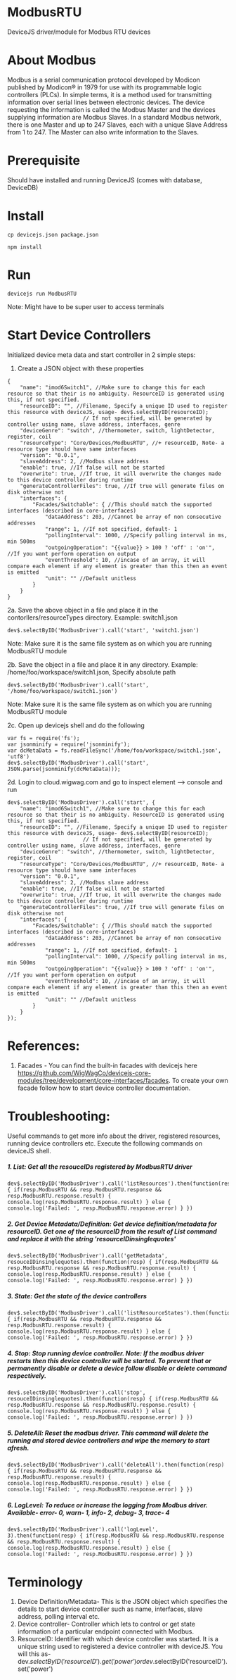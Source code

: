 # ModbusRTU
DeviceJS driver/module for Modbus RTU devices

# About Modbus
Modbus is a serial communication protocol developed by Modicon published by Modicon® in 1979 for use with its programmable logic controllers (PLCs). In simple terms, it is a method used for transmitting information over serial lines between electronic devices. The device requesting the information is called the Modbus Master and the devices supplying information are Modbus Slaves. In a standard Modbus network, there is one Master and up to 247 Slaves, each with a unique Slave Address from 1 to 247. The Master can also write information to the Slaves.

# Prerequisite
Should have installed and running DeviceJS (comes with database, DeviceDB)

# Install
```
cp devicejs.json package.json
```
```
npm install
```

# Run
```
devicejs run ModbusRTU
```
Note: Might have to be super user to access terminals

# Start Device Controllers
Initialized device meta data and start controller in 2 simple steps:

1. Create a JSON object with these properties
```
{
	"name": "imod6Switch1", //Make sure to change this for each resource so that their is no ambiguity. ResourceID is generated using this, if not specified.
	"resourceID": "", //Filename, Specify a unique ID used to register this resource with deviceJS, usage- dev$.selectByID(resourceID);
						// If not specified, will be generated by controller using name, slave address, interfaces, genre
	"deviceGenre": "switch", //thermometer, switch, lightDetector, register, coil
	"resourceType": "Core/Devices/ModbusRTU", //+ resourceID, Note- a resource type should have same interfaces
	"version": "0.0.1",
	"slaveAddress": 2, //Modbus slave address
	"enable": true, //If false will not be started
	"overwrite": true, //If true, it will overwrite the changes made to this device controller during runtime
	"generateControllerFiles": true, //If true will generate files on disk otherwise not
	"interfaces": {
		"Facades/Switchable": { //This should match the supported interfaces (described in core-interfaces)
			"dataAddress": 203, //Cannot be array of non consecutive addresses
			"range": 1, //If not specified, default- 1
			"pollingInterval": 1000, //Specify polling interval in ms, min 500ms
			"outgoingOperation": "{{value}} > 100 ? 'off' : 'on'", //If you want perform operation on output
			"eventThreshold": 10, //incase of an array, it will compare each element if any element is greater than this then an event is emitted
			"unit": "" //Default unitless
		}
	}
}
```

2a. Save the above object in a file and place it in the contorllers/resourceTypes directory. Example: switch1.json
```
dev$.selectByID('ModbusDriver').call('start', 'switch1.json')
```
Note: Make sure it is the same file system as on which you are running ModbusRTU module

2b. Save the object in a file and place it in any directory. Example: /home/foo/workspace/switch1.json, Specify absolute path
```
dev$.selectByID('ModbusDriver').call('start', '/home/foo/workspace/switch1.json')
```
Note: Make sure it is the same file system as on which you are running ModbusRTU module

2c. Open up devicejs shell and do the following
```
var fs = require('fs');
var jsonminify = require('jsonminify');
var dcMetaData = fs.readFileSync('/home/foo/workspace/switch1.json', 'utf8')
dev$.selectByID('ModbusDriver').call('start', JSON.parse(jsonminify(dcMetaData)));
```

2d. Login to cloud.wigwag.com and go to inspect element --> console and run
```
dev$.selectByID('ModbusDriver').call('start', {
	"name": "imod6Switch1", //Make sure to change this for each resource so that their is no ambiguity. ResourceID is generated using this, if not specified.
	"resourceID": "", //Filename, Specify a unique ID used to register this resource with deviceJS, usage- dev$.selectByID(resourceID);
						// If not specified, will be generated by controller using name, slave address, interfaces, genre
	"deviceGenre": "switch", //thermometer, switch, lightDetector, register, coil
	"resourceType": "Core/Devices/ModbusRTU", //+ resourceID, Note- a resource type should have same interfaces
	"version": "0.0.1",
	"slaveAddress": 2, //Modbus slave address
	"enable": true, //If false will not be started
	"overwrite": true, //If true, it will overwrite the changes made to this device controller during runtime
	"generateControllerFiles": true, //If true will generate files on disk otherwise not
	"interfaces": {
		"Facades/Switchable": { //This should match the supported interfaces (described in core-interfaces)
			"dataAddress": 203, //Cannot be array of non consecutive addresses
			"range": 1, //If not specified, default- 1
			"pollingInterval": 1000, //Specify polling interval in ms, min 500ms
			"outgoingOperation": "{{value}} > 100 ? 'off' : 'on'", //If you want perform operation on output
			"eventThreshold": 10, //incase of an array, it will compare each element if any element is greater than this then an event is emitted
			"unit": "" //Default unitless
		}
	}
});
```

# References:

1. Facades - You can find the built-in facades with devicejs here https://github.com/WigWagCo/devicejs-core-modules/tree/development/core-interfaces/facades. To create your own facade follow how to start device controller documentation. 

# Troubleshooting:

Useful commands to get more info about the driver, registered resources, running device controllers etc. Execute the following commands on deviceJS shell.

##### 1. List: Get all the resouceIDs registered by ModbusRTU driver 
```
dev$.selectByID('ModbusDriver').call('listResources').then(function(resp) { if(resp.ModbusRTU && resp.ModbusRTU.response && resp.ModbusRTU.response.result) { console.log(resp.ModbusRTU.response.result) } else { console.log('Failed: ', resp.ModbusRTU.response.error) } }) 
```

##### 2. Get Device Metadata/Definition: Get device definition/metadata for resourceID. Get one of the resourceID from the result of List command and replace it with the string 'resourceIDinsinglequotes'
```
dev$.selectByID('ModbusDriver').call('getMetadata', resouceIDinsinglequotes).then(function(resp) { if(resp.ModbusRTU && resp.ModbusRTU.response && resp.ModbusRTU.response.result) { console.log(resp.ModbusRTU.response.result) } else { console.log('Failed: ', resp.ModbusRTU.response.error) } }) 
```

##### 3. State: Get the state of the device controllers
```
dev$.selectByID('ModbusDriver').call('listResourceStates').then(function(resp) { if(resp.ModbusRTU && resp.ModbusRTU.response && resp.ModbusRTU.response.result) { console.log(resp.ModbusRTU.response.result) } else { console.log('Failed: ', resp.ModbusRTU.response.error) } }) 
```

##### 4. Stop: Stop running device controller. Note: If the modbus driver restarts then this device controller will be started. To prevent that or permanently disable or delete a device follow disable or delete command respectively.
```
dev$.selectByID('ModbusDriver').call('stop', resouceIDinsinglequotes).then(function(resp) { if(resp.ModbusRTU && resp.ModbusRTU.response && resp.ModbusRTU.response.result) { console.log(resp.ModbusRTU.response.result) } else { console.log('Failed: ', resp.ModbusRTU.response.error) } }) 
```

##### 5. DeleteAll: Reset the modbus driver. This command will delete the running and stored device controllers and wipe the memory to start afresh. 
```
dev$.selectByID('ModbusDriver').call('deleteAll').then(function(resp) { if(resp.ModbusRTU && resp.ModbusRTU.response && resp.ModbusRTU.response.result) { console.log(resp.ModbusRTU.response.result) } else { console.log('Failed: ', resp.ModbusRTU.response.error) } }) 
```

##### 6. LogLevel: To reduce or increase the logging from Modbus driver. Available-  error- 0, warn- 1, info- 2, debug- 3, trace- 4
```
dev$.selectByID('ModbusDriver').call('logLevel', 3).then(function(resp) { if(resp.ModbusRTU && resp.ModbusRTU.response && resp.ModbusRTU.response.result) { console.log(resp.ModbusRTU.response.result) } else { console.log('Failed: ', resp.ModbusRTU.response.error) } }) 
```

# Terminology
1. Device Definition/Metadata- This is the JSON object which specifies the details to start device controller such as name, interfaces, slave address, polling interval etc.
2. Device controller- Controller which lets to control or get state information of a particular endpoint connected with Modbus.
3. ResourceID: Identifier with which device controller was started. It is a unique string used to registered a device controller with deviceJS. You will this as- dev$.selectByID('resourceID').get('power') or dev$.selectByID('resourceID').set('power')
